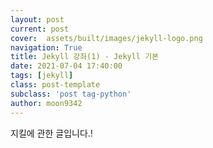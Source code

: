 ```yaml
---
layout: post
current: post
cover:  assets/built/images/jekyll-logo.png
navigation: True
title: Jekyll 강좌(1) - Jekyll 기본
date: 2021-07-04 17:40:00
tags: [jekyll]
class: post-template
subclass: 'post tag-python'
author: moon9342
---
```


지킬에 관한 글입니다.!